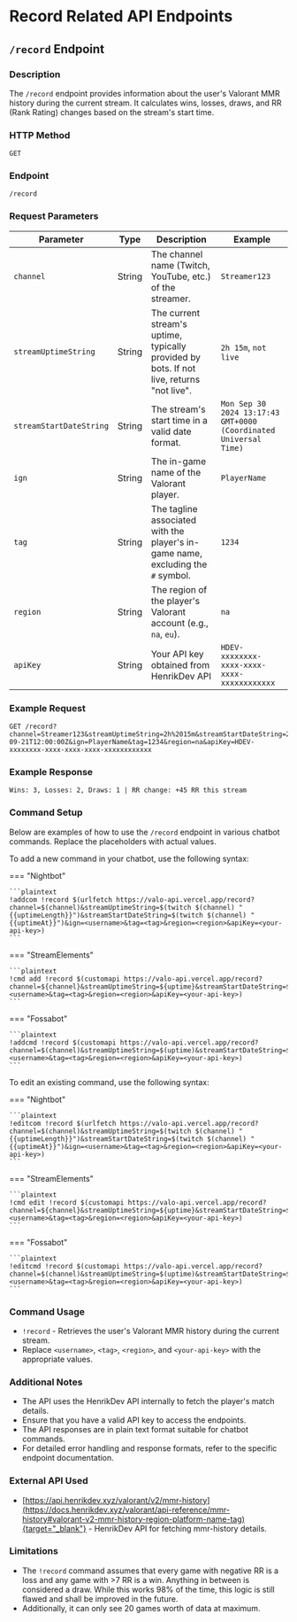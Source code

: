 # Record Related API Endpoints

## `/record` Endpoint

### Description

The `/record` endpoint provides information about the user's Valorant MMR history during the current stream. It calculates wins, losses, draws, and RR (Rank Rating) changes based on the stream's start time.

### HTTP Method

`GET`

### Endpoint

`/record`

### Request Parameters

| Parameter               | Type   | Description                                                                               | Example                                                          |
| ----------------------- | ------ | ----------------------------------------------------------------------------------------- | ---------------------------------------------------------------- |
| `channel`               | String | The channel name (Twitch, YouTube, etc.) of the streamer.                                 | `Streamer123`                                                    |
| `streamUptimeString`    | String | The current stream's uptime, typically provided by bots. If not live, returns "not live". | `2h 15m`, `not live`                                             |
| `streamStartDateString` | String | The stream's start time in a valid date format.                                           | `Mon Sep 30 2024 13:17:43 GMT+0000 (Coordinated Universal Time)` |
| `ign`                   | String | The in-game name of the Valorant player.                                                  | `PlayerName`                                                     |
| `tag`                   | String | The tagline associated with the player's in-game name, excluding the `#` symbol.          | `1234`                                                           |
| `region`                | String | The region of the player's Valorant account (e.g., `na`, `eu`).                           | `na`                                                             |
| `apiKey`                | String | Your API key obtained from HenrikDev API                                                  | `HDEV-xxxxxxxx-xxxx-xxxx-xxxx-xxxxxxxxxxxx`                      |

### Example Request

```plaintext
GET /record?channel=Streamer123&streamUptimeString=2h%2015m&streamStartDateString=2023-09-21T12:00:00Z&ign=PlayerName&tag=1234&region=na&apiKey=HDEV-xxxxxxxx-xxxx-xxxx-xxxx-xxxxxxxxxxxx
```

### Example Response

```plaintext
Wins: 3, Losses: 2, Draws: 1 | RR change: +45 RR this stream
```

### Command Setup

Below are examples of how to use the `/record` endpoint in various chatbot commands. Replace the placeholders with actual values.

To add a new command in your chatbot, use the following syntax:

=== "Nightbot"

    ```plaintext
    !addcom !record $(urlfetch https://valo-api.vercel.app/record?channel=$(channel)&streamUptimeString=$(twitch $(channel) "{{uptimeLength}}")&streamStartDateString=$(twitch $(channel) "{{uptimeAt}}")&ign=<username>&tag=<tag>&region=<region>&apiKey=<your-api-key>)
    ```

=== "StreamElements"

    ```plaintext
    !cmd add !record $(customapi https://valo-api.vercel.app/record?channel=${channel}&streamUptimeString=${uptime}&streamStartDateString=${createdAt}&ign=<username>&tag=<tag>&region=<region>&apiKey=<your-api-key>)
    ```

=== "Fossabot"

    ```plaintext
    !addcmd !record $(customapi https://valo-api.vercel.app/record?channel=$(channel)&streamUptimeString=$(uptime)&streamStartDateString=$(createdAt)&ign=<username>&tag=<tag>&region=<region>&apiKey=<your-api-key>)
    ```

To edit an existing command, use the following syntax:

=== "Nightbot"

    ```plaintext
    !editcom !record $(urlfetch https://valo-api.vercel.app/record?channel=$(channel)&streamUptimeString=$(twitch $(channel) "{{uptimeLength}}")&streamStartDateString=$(twitch $(channel) "{{uptimeAt}}")&ign=<username>&tag=<tag>&region=<region>&apiKey=<your-api-key>)
    ```

=== "StreamElements"

    ```plaintext
    !cmd edit !record $(customapi https://valo-api.vercel.app/record?channel=${channel}&streamUptimeString=${uptime}&streamStartDateString=${createdAt}&ign=<username>&tag=<tag>&region=<region>&apiKey=<your-api-key>)
    ```

=== "Fossabot"

    ```plaintext
    !editcmd !record $(customapi https://valo-api.vercel.app/record?channel=$(channel)&streamUptimeString=$(uptime)&streamStartDateString=$(createdAt)&ign=<username>&tag=<tag>&region=<region>&apiKey=<your-api-key>)
    ```

### Command Usage

- `!record` - Retrieves the user's Valorant MMR history during the current stream.
- Replace `<username>`, `<tag>`, `<region>`, and `<your-api-key>` with the appropriate values.

### Additional Notes

- The API uses the HenrikDev API internally to fetch the player's match details.
- Ensure that you have a valid API key to access the endpoints.
- The API responses are in plain text format suitable for chatbot commands.
- For detailed error handling and response formats, refer to the specific endpoint documentation.

### External API Used

- [https://api.henrikdev.xyz/valorant/v2/mmr-history](https://docs.henrikdev.xyz/valorant/api-reference/mmr-history#valorant-v2-mmr-history-region-platform-name-tag){target="_blank"} - HenrikDev API for fetching mmr-history details.

### Limitations

- The `!record` command assumes that every game with negative RR is a loss and any game with >7 RR is a win. Anything in between is considered a draw. While this works 98% of the time, this logic is still flawed and shall be improved in the future.
- Additionally, it can only see 20 games worth of data at maximum.